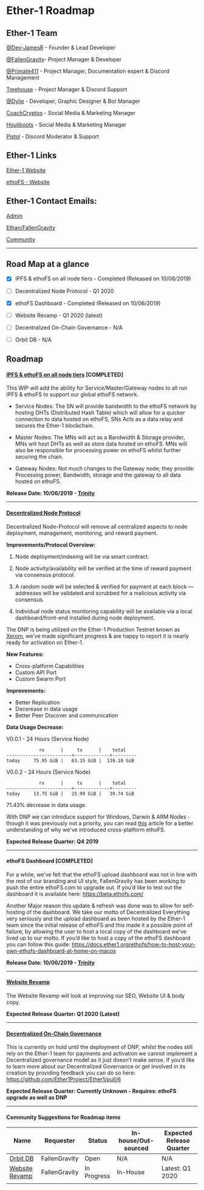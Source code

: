 # Ether-1 Roadmap

## Ether-1 Team

[@Dev-JamesR](https://github.com/Dev-JamesR) - Founder & Lead Developer

[@FallenGravity](https://github.com/fallengravity)- Project Manager & Developer

[@Primate411](https://github.com/Primate411) - Project Manager, Documentation expert & Discord Management

[Treehouse](https://twitter.com/Cryptomark9) - Project Manager & Discord Support

[@Dylie](https://github.com/dylie) - Developer, Graphic Designer & Bot Manager

[CoachCryptos](https://twitter.com/CoachCryptos) - Social Media & Marketing Manager

[Houliboots](https://twitter.com/Top5Global) - Social Media & Marketing Manager

[Pistol](https://twitter.com/pistolcrypt) - Discord Moderator & Support

## Ether-1 Links

[Ether-1 Website](https://ether1.org)

[ethoFS - Website](https://beta.ethofs.com)

## Ether-1 Contact Emails:

[Admin](mailto:admin@ether1.org)

[Ethan/FallenGravity](mailto:ethan@ether1.org)

[Community](mailto:community@ether1.org)

* * *

## Road Map at a glance

-   [x] IPFS & ethoFS on all node tiers - Completed (Released on 10/06/2019)

-   [ ] Decentralized Node Protocol - Q1 2020

-   [x] ethoFS Dashboard - Completed (Released on 10/06/2019)

-   [ ] Website Revamp - Q1 2020 (latest)

-   [ ] Decentralized On-Chain Governance - N/A

-   [ ] Orbit DB - N/A

## Roadmap

#### [IPFS & ethoFS on all node tiers](https://github.com/Ether1Project/ether1-node-scripts/pull/4) [COMPLETED]

This WIP will add the ability for Service/Master/Gateway nodes to all run IPFS & ethoFS to support our global ethoFS network.

-   Service Nodes: The SN will provide bandwidth to the ethoFS network by hosting DHTs (Distributed Hash Table) which will allow for a quicker connection to data hosted on ethoFS, SNs Acts as a data relay and secures the Ether-1 blockchain.

-   Master Nodes: The MNs will act as a Bandwidth & Storage provider, MNs will host DHTs as well as store data hosted on ethoFS. MNs will also be responsible for processing power on ethoFS whilst further securing the chain.

-   Gateway Nodes: Not much changes to the Gateway node, they provide: Processing power, Bandwidth, storage and the gateway to all data hosted on ethoFS.

**Release Date: 10/06/2019 - [Trinity](https://medium.com/@Ether1Official/ethofs-on-all-nodes-its-here-1ffcadf763e)**

* * *

#### [Decentralized Node Protocol](https://github.com/Ether1Project/Ether1/pull/10)

Decentralized Node-Protocol will remove all centralized aspects to node deployment, management, monitoring, and reward payment.

**Improvements/Protocol Overview:**

1.  Node deployment/indexing will be via smart contract.

2.  Node activity/availability will be verified at the time of reward payment via consensus protocol.

3.  A random node will be selected & verified for payment at each block — addresses will be validated and scrubbed for a malicious activity via consensus.

4.  Individual node status monitoring capability will be available via a local dashboard/front-end installed during node deployment.

The DNP is being utilized on the Ether-1 Production Testnet known as [Xerom](https://xerom.org), we’ve made significant progress & are happy to report it is nearly ready for activation on Ether-1.

**New Features:**

-   Cross-platform Capabilities
-   Custom API Port
-   Custom Swarm Port

**Improvements:**

-   Better Replication
-   Decerease in data usage
-   Better Peer Discover and communication

**Data Usage Decrease:**

V0.0.1 - 24 Hours (Service Node)

                rx      |     tx      |    total    
    ------------------------+-------------+---------
    today     75.95 GiB |   63.15 GiB |  139.10 GiB

V0.0.2 - 24 Hours (Service Node)

                rx      |     tx      |    total    
    ------------------------+-------------+---------
    today     13.75 GiB |   25.99 GiB |   39.74 GiB

71.43% decrease in data usage.

With DNP we can introduce support for Windows, Darwin & ARM Nodes - though it was previously not a priority, you can read [this](https://) article for a better understanding of why we've introduced cross-platform ethoFS.

**Expected Release Quarter: Q4 2019**

* * *

#### ethoFS Dashboard [COMPLETED]

For a while, we’ve felt that the ethoFS upload dashboard was not in line with the rest of our branding and UI style, FallenGravity has been working to push the entire ethoFS.com to upgrade out. If you’d like to test out the dashboard it is available here: <https://beta.ethofs.com/>

Another Major reason this update & refresh was done was to allow for self-hosting of the dashboard. We take our motto of Decentralized Everything very seriously and the upload dashboard as been hosted by the Ether-1 team since the initial release of ethoFS and this made it a possible point of failure, by allowing the user to host a local copy of the dashboard we’ve lived up to our motto. If you’d like to host a copy of the ethoFS dashboard you can follow this guide: <https://docs.ether1.org/ethofs/how-to-host-your-own-ethofs-dashboard-at-home-on-macos>

**Release Date: 10/06/2019 - [Trinity](https://medium.com/@Ether1Official/ethofs-on-all-nodes-its-here-1ffcadf763e)**

* * *

#### [Website Revamp](https://github.com/Ether1Project/Roadmap/issues/2)

The Website Revamp will look at improving our SEO, Website UI & body copy.

**Expected Release Quarter: Q1 2020 (Latest)**

* * *

#### [Decentralized On-Chain Governance](https://github.com/Ether1Project/Ether1/pull/6)

This is currently on hold until the deployment of DNP, whilst the nodes still rely on the Ether-1 team for payments and activation we cannot implement a Decentralized governance model as it just doesn’t make sense. If you’d like to learn more about our Decentralized Governance or get involved in its creation by providing feedback you can do so here: <https://github.com/Ether1Project/Ether1/pull/6>

**Expected Release Quarter: Currently Unknown - Requires: ethoFS upgrade as well as DNP**

* * *

#### Community Suggestions for Roadmap items

| Name                                                                | Requester     | Status      | In-house/Out-sourced | Expected Release Quarter |
| ------------------------------------------------------------------- | ------------- | ----------- | -------------------- | ------------------------ |
| [Orbit DB](https://github.com/Ether1Project/Roadmap/issues/1)       | FallenGravity | Open        | N/A                  | N/A                      |
| [Website Revamp](https://github.com/Ether1Project/Roadmap/issues/2) | FallenGravity | In Progress | In-House             | Latest: Q1 2020          |
|                                                                     |               |             |                      |                          |
